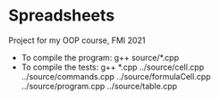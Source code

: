 # Spreadsheets
Project for my OOP course, FMI 2021

- To compile the program: g++ source/*.cpp
- To compile the tests: g++ *.cpp ../source/cell.cpp ../source/commands.cpp ../source/formulaCell.cpp ../source/program.cpp ../source/table.cpp